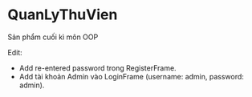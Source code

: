 # QuanLyThuVien
Sản phẩm cuối kì môn OOP

Edit:
- Add re-entered password trong RegisterFrame.
- Add tài khoản Admin vào LoginFrame (username: admin, password: admin).
